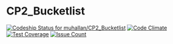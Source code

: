 # CP2_Bucketlist
[![Codeship Status for muhallan/CP2_Bucketlist](https://app.codeship.com/projects/28fd47e0-6a1d-0135-313c-321e1b150d94/status?branch=master)](https://app.codeship.com/projects/241824)
[![Code Climate](https://codeclimate.com/github/muhallan/CP2_Bucketlist/badges/gpa.svg)](https://codeclimate.com/github/muhallan/CP2_Bucketlist)
[![Test Coverage](https://codeclimate.com/github/muhallan/CP2_Bucketlist/badges/coverage.svg)](https://codeclimate.com/github/muhallan/CP2_Bucketlist/coverage)
[![Issue Count](https://codeclimate.com/github/muhallan/CP2_Bucketlist/badges/issue_count.svg)](https://codeclimate.com/github/muhallan/CP2_Bucketlist)

